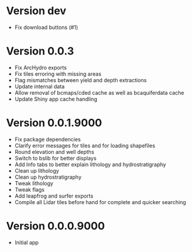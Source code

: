 # Version dev
* Fix download buttons (#1)

# Version 0.0.3
* Fix ArcHydro exports
* Fix tiles erroring with missing areas
* Flag mismatches between yield and depth extractions
* Update internal data
* Allow removal of bcmaps/cded cache as well as bcaquiferdata cache
* Update Shiny app cache handling

# Version 0.0.1.9000
- Fix package dependencies
- Clarify error messages for tiles and for loading shapefiles
- Round elevation and well depths
- Switch to bslib for better displays
- Add Info tabs to better explain lithology and hydrostratigraphy
- Clean up lithology
- Clean up hydrostratigraphy
- Tweak lithology
- Tweak flags
- Add leapfrog and surfer exports
- Compile all Lidar tiles before hand for complete and quicker searching



# Version 0.0.0.9000
- Initial app
